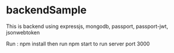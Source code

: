# backendSample
This is backend using expressjs, mongodb, passport, passport-jwt, jsonwebtoken

Run : npm install 
then run npm start to run server port 3000
